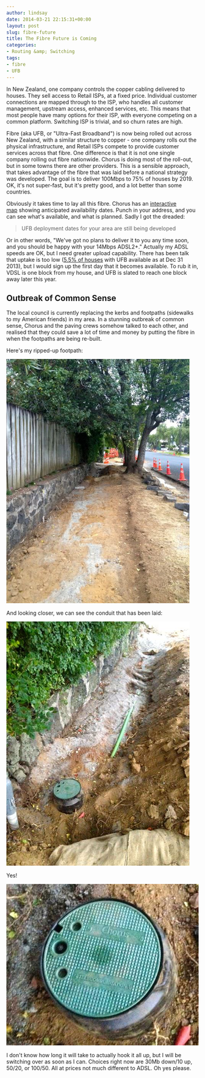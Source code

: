 ```yaml
---
author: lindsay
date: 2014-03-21 22:15:31+00:00
layout: post
slug: fibre-future
title: The Fibre Future is Coming
categories:
- Routing &amp; Switching
tags:
- fibre
- UFB
---
```


In New Zealand, one company controls the copper cabling delivered to houses. They sell access to Retail ISPs, at a fixed price. Individual customer connections are mapped through to the ISP, who handles all customer management, upstream access, enhanced services, etc. This means that most people have many options for their ISP, with everyone competing on a common platform. Switching ISP is trivial, and so churn rates are high.

Fibre (aka UFB, or "Ultra-Fast Broadband") is now being rolled out across New Zealand, with a similar structure to copper - one company rolls out the physical infrastructure, and Retail ISPs compete to provide customer services across that fibre. One difference is that it is not one single company rolling out fibre nationwide. Chorus is doing most of the roll-out, but in some towns there are other providers. This is a sensible approach, that takes advantage of the fibre that was laid before a national strategy was developed. The goal is to deliver 100Mbps to 75% of houses by 2019. OK, it's not super-fast, but it's pretty good, and a lot better than some countries.

Obviously it takes time to lay all this fibre. Chorus has an [interactive map](http://www.chorus.co.nz/maps) showing anticipated availability dates. Punch in your address, and you can see what's available, and what is planned. Sadly I got the dreaded:

> UFB deployment dates for your area are still being developed

Or in other words, "We've got no plans to deliver it to you any time soon, and you should be happy with your 14Mbps ADSL2+." Actually my ADSL speeds are OK, but I need greater upload capability. There has been talk that uptake is too low ([5.5% of houses](http://www.nzherald.co.nz/business/news/article.cfm?c_id=3&objectid=11200833) with UFB available as at Dec 31 2013), but I would sign up the first day that it becomes available. To rub it in, VDSL is one block from my house, and UFB is slated to reach one block away later this year.

## Outbreak of Common Sense

The local council is currently replacing the kerbs and footpaths (sidewalks to my American friends) in my area. In a stunning outbreak of common sense, Chorus and the paving crews somehow talked to each other, and realised that they could save a lot of time and money by putting the fibre in when the footpaths are being re-built.

Here's my ripped-up footpath:

[![Footpath](/assets/2014/03/fibre1.jpg)](/assets/2014/03/fibre1.jpg)

And looking closer, we can see the conduit that has been laid:

[![Fibre Ducting](/assets/2014/03/fibre2.jpg)](/assets/2014/03/fibre2.jpg)

Yes!

[![Fibre Access](/assets/2014/03/fibre3.jpg)](/assets/2014/03/fibre3.jpg)

I don't know how long it will take to actually hook it all up, but I will be switching over as soon as I can. Choices right now are 30Mb down/10 up, 50/20, or 100/50. All at prices not much different to ADSL. Oh yes please.
